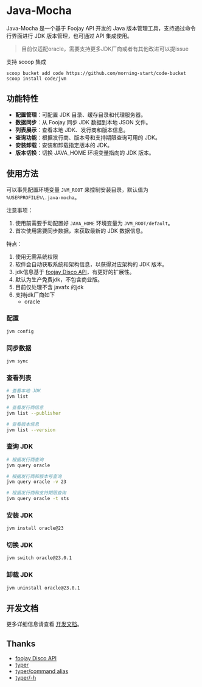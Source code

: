 # Java-Mocha

Java-Mocha 是一个基于 Foojay API 开发的 Java 版本管理工具，支持通过命令行界面进行 JDK 版本管理，也可通过 API 集成使用。


> 目前仅适配oracle，需要支持更多JDK厂商或者有其他改进可以提issue

支持 scoop 集成

```
scoop bucket add code https://github.com/morning-start/code-bucket
scoop install code/jvm
```

## 功能特性
- **配置管理**：可配置 JDK 目录、缓存目录和代理服务器。
- **数据同步**：从 Foojay 同步 JDK 数据到本地 JSON 文件。
- **列表展示**：查看本地 JDK、发行商和版本信息。
- **查询功能**：根据发行商、版本号和支持期限查询可用的 JDK。
- **安装卸载**：安装和卸载指定版本的 JDK。
- **版本切换**：切换 JAVA_HOME 环境变量指向的 JDK 版本。

## 使用方法

可以事先配置环境变量 `JVM_ROOT` 来控制安装目录，默认值为 `%USERPROFILE%\.java-mocha`。

注意事项：
1. 使用前需要手动配置好 `JAVA_HOME` 环境变量为 `JVM_ROOT/default`。
2. 首次使用需要同步数据，来获取最新的 JDK 数据信息。

特点：
1. 使用无需系统权限
2. 软件会自动获取系统和架构信息，以获得对应架构的 JDK 版本。
2. jdk信息基于 [foojay Disco API](https://github.com/foojayio/discoapi)，有更好的扩展性。
3. 默认为生产免费jdk，不包含商业版。
4. 目前仅处理不含 javafx 的jdk
4. 支持jdk厂商如下
    - oracle




### 配置

```bash
jvm config
```

### 同步数据
```bash
jvm sync
```

### 查看列表
```bash
# 查看本地 JDK
jvm list

# 查看发行商信息
jvm list --publisher

# 查看版本信息
jvm list --version
```

### 查询 JDK
```bash
# 根据发行商查询
jvm query oracle

# 根据发行商和版本号查询
jvm query oracle -v 23

# 根据发行商和支持期限查询
jvm query oracle -t sts

```

### 安装 JDK
```bash
jvm install oracle@23
```

### 切换 JDK
```bash
jvm switch oracle@23.0.1
```

### 卸载 JDK
```bash
jvm uninstall oracle@23.0.1
```

## 开发文档
更多详细信息请查看 [开发文档](d:\Workplace\APP\Python\java-mocha\DEVELOP_DOC.md)。

## Thanks

- [foojay Disco API](https://github.com/foojayio/discoapi)
- [typer](https://github.com/tiangolo/typer)
- [typer/command alias](https://github.com/fastapi/typer/issues/132#issuecomment-2417492805)
- [typer/-h](https://github.com/fastapi/typer/issues/537)
